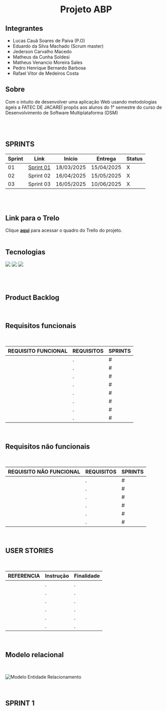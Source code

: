 <h1 align="center">Projeto ABP</h1>
   <h2>Integrantes</h2>
  <ul type="square">
            <li>Lucas Cauã Soares de Paiva (P.O)</li>
            <li>Eduardo da Silva Machado (Scrum master) </li>
            <li>Jederson Carvalho Macedo</li>
            <li>Matheus da Cunha Soldesi </li>
            <li>Matheus Venancio Moreira Sales </li>
            <li>Pedro Henrique Bernardo Barbosa </li>
            <li>Rafael Vitor de Medeiros Costa </li>
        </ul>

<h2>Sobre</h2>
<p> Com o intuito de desenvolver uma aplicação Web usando metodologias ágeis a FATEC DE JACAREÍ propôs aos alunos do 1° semestre do curso de Desenvolvimento de Software Multiplataforma (DSM)</p>
<br>
<br>
<h2>SPRINTS</h2>

| Sprint | Link        | Início      | Entrega     | Status |
|--------|-------------|-------------|-------------|--------|
| 01     | [Sprint 01](#sprint-1) | 18/03/2025  | 15/04/2025  |  X     |
| 02     | Sprint 02 | 16/04/2025  | 15/05/2025  |  X     |
| 03     | Sprint 03 | 16/05/2025  | 10/06/2025  |  X     |

<br>
<br>
<h2>Link para o Trelo</h2>
Clique <a href="https://trello.com/invite/b/67cf74d4a47f8308a0bd9c9b/ATTI30ae049e04f5319833ecaf3ba7456af94CA286F4/projeto-abp-1-sprint" target="_blank"> <strong>aqui</strong></a> para acessar o quadro do Trello do projeto.
<br>
<br>

<h2>Tecnologias</h2>
<div>
  <img src="https://img.shields.io/badge/HTML-239120?style=for-the-badge&logo=html5&logoColor=white">
  <img src="https://img.shields.io/badge/CSS-239120?&style=for-the-badge&logo=css3&logoColor=white">
  <img src="https://img.shields.io/badge/JavaScript-F7DF1E?style=for-the-badge&logo=javascript&logoColor=black">
</div>
<br>
<br>

<span id="backlog">

<br>

<h2>Product Backlog</h2>

<br>

<h2>Requisitos funcionais</h2>

<br>

| REQUISITO FUNCIONAL    | REQUISITOS                                                                                                 | SPRINTS |
|------------------------|------------------------------------------------------------------------------------------------------------|---------|
|                        | .                                                                                                            | #   |
|                        | .                                                                                                            | #   |
|                        | .                                                                                                            | #   |
|                        | .                                                                                                            | #   |
|                        | .                                                                                                            | #   |
|                        | .                                                                                                            | #   |
|                        | .                                                                                                            | #   |
|                        | .                                                                                                            | #   |

<br>

<h2>Requisitos não funcionais</h2> 

<br>

| REQUISITO NÃO FUNCIONAL    | REQUISITOS                                                                                          | SPRINTS     |
|----------------------------|-----------------------------------------------------------------------------------------------------|-------------|
|                            | .                                                                                                            | #   |
|                            | .                                                                                                            | #   |
|                            | .                                                                                                            | #   |
|                            | .                                                                                                            | #   |
|                            | .                                                                                                            | #   |
|                            | .                                                                                                            | #   |

<br>

<h2> USER STORIES</h2>

<br>

|  REFERENCIA   | Instrução | Finalidade | 
|---------------|-----------|------------|
|               | . | . |   
|               | . | . |   
|               | . | . |   
|               | . | . |  
|               | . | . |   
|               | . | . |   

<br>

<h2>Modelo relacional</h2>

<br>

![Modelo Entidade Relacionamento](Documentos/.png)

<br>

<span id="sprint-1">
 
## SPRINT 1 










